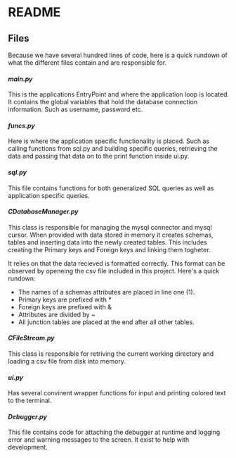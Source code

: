 # **README**

## **Files**
Because we have several hundred lines of code, here is a quick rundown of what the different files contain and are responsible for.
#### ***main.py***
This is the applications EntryPoint and where the application loop is located. It contains the global variables that hold the database connection information. Such as username, password etc.
#### ***funcs.py***
Here is where the application specific functionality is placed. Such as calling functions from sql.py and building specific queries, retrieving the data and passing that data on to the print function inside ui.py.
#### ***sql.py***
This file contains functions for both generalized SQL queries as well as application specific queries.
#### ***CDatabaseManager.py***
This class is responsible for managing the mysql connector and mysql cursor. When provided with data stored in memory it creates schemas, tables and inserting data into the newly created tables. This includes creating the Primary keys and Foreign keys and linking them togheter.

It relies on that the data recieved is formatted correctly. This format can be observed by openeing the csv file included in this project. Here's a quick rundown:
* The names of a schemas attributes are placed in line one (1).
* Primary keys are prefixed with  *
* Foreign keys are prefixed with &
* Attributes are divided by ~
* All junction tables are placed at the end after all other tables.
#### ***CFileStream.py***
This class is responsible for retriving the current working directory and loading a csv file from disk into memory.
#### ***ui.py***
Has several convinent wrapper functions for input and printing colored text to the terminal.
#### ***Debugger.py***
This file contains code for attaching the debugger at runtime and logging error and warning messages to the screen. It exist to help with development.
